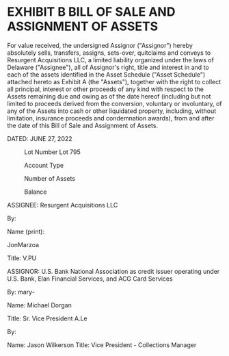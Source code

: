 
# EXHIBIT B BILL OF SALE AND ASSIGNMENT OF ASSETS

For value received, the undersigned Assignor ("Assignor") hereby absolutely sells, transfers,
assigns, sets-over, quitclaims and conveys to Resurgent Acquisitions LLC, a limited liability
organized under the laws of Delaware ("Assignee"), all of Assignor's right, title and interest in and
to each of the assets identified in the Asset Schedule ("Asset Schedule") attached hereto as
Exhibit A (the "Assets"), together with the right to collect all principal, interest or other proceeds of
any kind with respect to the Assets remaining due and owing as of the date hereof (including but not
limited to proceeds derived from the conversion, voluntary or involuntary, of any of the Assets into
cash or other liquidated property, including, without limitation, insurance proceeds and condemnation
awards), from and after the date of this Bill of Sale and Assignment of Assets.

DATED: JUNE 27, 2022


<figure>

Lot Number
Lot 795

Account Type

Number of Assets

Balance

</figure>


ASSIGNEE: Resurgent Acquisitions LLC

By:

Name (print):

JonMarzoa

Title:
V.PU

ASSIGNOR: U.S. Bank National Association
as credit issuer operating under U.S. Bank, Elan Financial
Services, and ACG Card Services

By:
mary-

Name: Michael Dorgan

Title: Sr. Vice President
A.Le

By:

Name: Jason Wilkerson
Title: Vice President - Collections Manager

<!-- PageNumber="Page 34 of 39" -->
<!-- PageBreak -->

